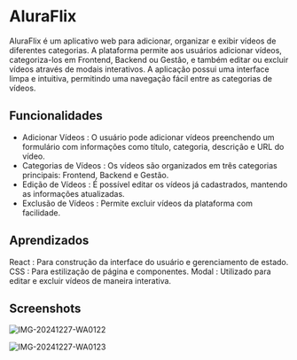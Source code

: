 # AluraFlix

AluraFlix é um aplicativo web para adicionar, organizar e exibir vídeos de diferentes categorias. A plataforma permite aos usuários adicionar vídeos, categoriza-los em Frontend, Backend ou Gestão, e também editar ou excluir vídeos através de modais interativos. A aplicação possui uma interface limpa e intuitiva, permitindo uma navegação fácil entre as categorias de vídeos.

## Funcionalidades

- Adicionar Vídeos : O usuário pode adicionar vídeos preenchendo um formulário com informações como título, categoria, descrição e URL do vídeo.
- Categorias de Vídeos : Os vídeos são organizados em três categorias principais: Frontend, Backend e Gestão.
- Edição de Vídeos : É possível editar os vídeos já cadastrados, mantendo as informações atualizadas.
- Exclusão de Vídeos : Permite excluir vídeos da plataforma com facilidade.


## Aprendizados

React : Para construção da interface do usuário e gerenciamento de estado.
CSS : Para estilização de página e componentes.
Modal : Utilizado para editar e excluir vídeos de maneira interativa.





## Screenshots
![IMG-20241227-WA0122](https://github.com/user-attachments/assets/fa7ad636-483b-49a2-8394-9ca5ad004147)

![IMG-20241227-WA0123](https://github.com/user-attachments/assets/48f68024-8feb-4c42-ac52-38e247a08d1a)
